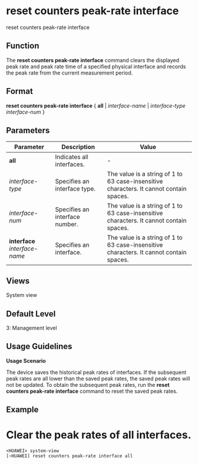 reset counters peak-rate interface
==================================

reset counters peak-rate interface

Function
--------



The **reset counters peak-rate interface** command clears the displayed peak rate and peak rate time of a specified physical interface and records the peak rate from the current measurement period.




Format
------

**reset counters peak-rate interface** { **all** | *interface-name* | *interface-type* *interface-num* }


Parameters
----------

| Parameter | Description | Value |
| --- | --- | --- |
| **all** | Indicates all interfaces. | - |
| *interface-type* | Specifies an interface type. | The value is a string of 1 to 63 case-insensitive characters. It cannot contain spaces. |
| *interface-num* | Specifies an interface number. | The value is a string of 1 to 63 case-insensitive characters. It cannot contain spaces. |
| **interface** *interface-name* | Specifies an interface. | The value is a string of 1 to 63 case-insensitive characters. It cannot contain spaces. |



Views
-----

System view


Default Level
-------------

3: Management level


Usage Guidelines
----------------

**Usage Scenario**

The device saves the historical peak rates of interfaces. If the subsequent peak rates are all lower than the saved peak rates, the saved peak rates will not be updated. To obtain the subsequent peak rates, run the **reset counters peak-rate interface** command to reset the saved peak rates.


Example
-------

# Clear the peak rates of all interfaces.
```
<HUAWEI> system-view
[~HUAWEI] reset counters peak-rate interface all

```